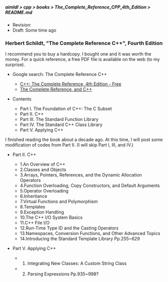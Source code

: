 ##### aimldl > cpp > books > The_Complete_Reference_CPP_4th_Edition > README.md
* Revision:
* Draft: Some time ago

### Herbert Schildt, "The Complete Reference C++", Fourth Edition
I recommend you to buy a hardcopy. I bought one and it was worth the money. For a quick reference, a free PDF file is available on the web (to my surprise).

* Google search: The Complete Reference C++
  * [C++: The Complete Reference, 4th Edition - Free](http://160592857366.free.fr/joe/ebooks/ShareData/C++%20-%20The%20Complete%20Reference%204e.pdf)
  * [The Complete Reference, and C++](http://www.uml.org.cn/c++/pdf/C%2B%2BComplete%20Reference%20(3rd%20Ed.).pdf)

* Contents
  * Part I. The Foundation of C++: The C Subset
  * Part II. C++
  * Part III. The Standard Function Library
  * Part IV. The Standard C++ Class Library
  * Part V. Applying C++

I finished reading the book about a decade ago. At this time, I will post some modification of codes from Part II. (I will skip Part I, III, and IV.)

* Part II. C++
  * 1.An Overview of C++
  * 2.Classes and Objects
  * 3.Arrays, Pointers, References, and the Dynamic Allocation Operators
  * 4.Function Overloading, Copy Constructors, and Default Arguments
  * 5.Operator Overloading
  * 6.Inheritance
  * 7.Virtual Functions and Polymorphism
  * 8.Templates
  * 9.Exception Handling
  * 10.The C++ I/O System Basics
  * 11.C++ File I/O
  * 12.Run-Time Type ID and the Casting Operators
  * 13.Namespaces, Conversion Functions, and Other Advanced Topics
  * 14.Introducing the Standard Template Library
Pp.255~629

* Part V. Applying C++
  * 1. Integrating New Classes: A Custom String Class
  * 2. Parsing Expressions
Pp.935~998?
